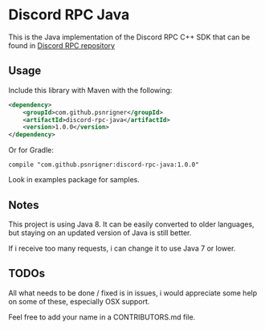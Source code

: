 # Discord RPC Java

This is the Java implementation of the Discord RPC C++ SDK that can be found in [Discord RPC repository](https://github.com/discordapp/discord-rpc)

## Usage

Include this library with Maven with the following:
```xml
<dependency>
    <groupId>com.github.psnrigner</groupId>
    <artifactId>discord-rpc-java</artifactId>
    <version>1.0.0</version>
</dependency>
```

Or for Gradle:
```
compile "com.github.psnrigner:discord-rpc-java:1.0.0"
```

Look in examples package for samples.

## Notes

This project is using Java 8. It can be easily converted to older languages, but staying on an updated version of Java is still better.

If i receive too many requests, i can change it to use Java 7 or lower.

## TODOs

All what needs to be done / fixed is in issues, i would appreciate some help on some of these, especially OSX support.

Feel free to add your name in a CONTRIBUTORS.md file.

